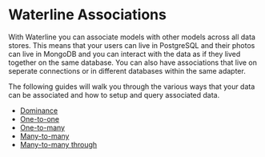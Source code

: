 # Waterline Associations

With Waterline you can associate models with other models across all data stores. This means that
your users can live in PostgreSQL and their photos can live in MongoDB and you can interact with
the data as if they lived together on the same database. You can also have associations that
live on seperate connections or in different databases within the same adapter.

The following guides will walk you through the various ways that your data can be associated and
how to setup and query associated data.

* [Dominance](associations/dominance.md)
* [One-to-one](associations/one-to-one.md)
* [One-to-many](associations/one-to-many.md)
* [Many-to-many](associations/many-to-many.md)
* [Many-to-many through](associations/many-to-many-through.md)

